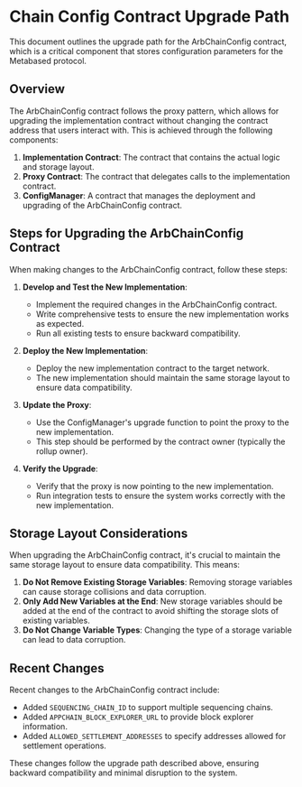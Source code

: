 # Chain Config Contract Upgrade Path

This document outlines the upgrade path for the ArbChainConfig contract, which is a critical component that stores configuration parameters for the Metabased protocol.

## Overview

The ArbChainConfig contract follows the proxy pattern, which allows for upgrading the implementation contract without changing the contract address that users interact with. This is achieved through the following components:

1. **Implementation Contract**: The contract that contains the actual logic and storage layout.
2. **Proxy Contract**: The contract that delegates calls to the implementation contract.
3. **ConfigManager**: A contract that manages the deployment and upgrading of the ArbChainConfig contract.

## Steps for Upgrading the ArbChainConfig Contract

When making changes to the ArbChainConfig contract, follow these steps:

1. **Develop and Test the New Implementation**:
   - Implement the required changes in the ArbChainConfig contract.
   - Write comprehensive tests to ensure the new implementation works as expected.
   - Run all existing tests to ensure backward compatibility.

2. **Deploy the New Implementation**:
   - Deploy the new implementation contract to the target network.
   - The new implementation should maintain the same storage layout to ensure data compatibility.

3. **Update the Proxy**:
   - Use the ConfigManager's upgrade function to point the proxy to the new implementation.
   - This step should be performed by the contract owner (typically the rollup owner).

4. **Verify the Upgrade**:
   - Verify that the proxy is now pointing to the new implementation.
   - Run integration tests to ensure the system works correctly with the new implementation.

## Storage Layout Considerations

When upgrading the ArbChainConfig contract, it's crucial to maintain the same storage layout to ensure data compatibility. This means:

1. **Do Not Remove Existing Storage Variables**: Removing storage variables can cause storage collisions and data corruption.
2. **Only Add New Variables at the End**: New storage variables should be added at the end of the contract to avoid shifting the storage slots of existing variables.
3. **Do Not Change Variable Types**: Changing the type of a storage variable can lead to data corruption.

## Recent Changes

Recent changes to the ArbChainConfig contract include:

- Added `SEQUENCING_CHAIN_ID` to support multiple sequencing chains.
- Added `APPCHAIN_BLOCK_EXPLORER_URL` to provide block explorer information.
- Added `ALLOWED_SETTLEMENT_ADDRESSES` to specify addresses allowed for settlement operations.

These changes follow the upgrade path described above, ensuring backward compatibility and minimal disruption to the system.
